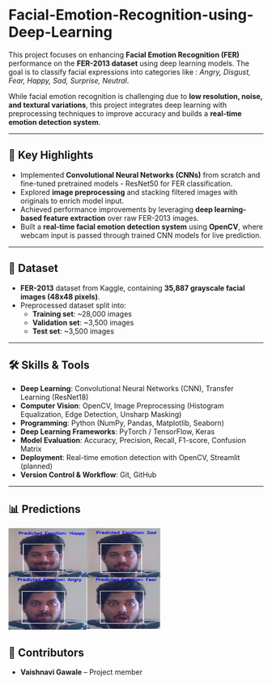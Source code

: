 # Facial-Emotion-Recognition-using-Deep-Learning


This project focuses on enhancing **Facial Emotion Recognition (FER)** performance on the **FER-2013 dataset** using deep learning models. The goal is to classify facial expressions into categories like : *Angry, Disgust, Fear, Happy, Sad, Surprise, Neutral*.  

While facial emotion recognition is challenging due to **low resolution, noise, and textural variations**, this project integrates deep learning with preprocessing techniques to improve accuracy and builds a **real-time emotion detection system**.

---

## 🔑 Key Highlights
- Implemented **Convolutional Neural Networks (CNNs)** from scratch and fine-tuned pretrained models - ResNet50 for FER classification.  
- Explored **image preprocessing** and stacking filtered images with originals to enrich model input.  
- Achieved performance improvements by leveraging **deep learning-based feature extraction** over raw FER-2013 images.  
- Built a **real-time facial emotion detection system** using **OpenCV**, where webcam input is passed through trained CNN models for live prediction.  

---

## 📂 Dataset
- **FER-2013** dataset from Kaggle, containing **35,887 grayscale facial images (48x48 pixels)**.
- Preprocessed dataset split into:
  - **Training set**: ~28,000 images  
  - **Validation set**: ~3,500 images  
  - **Test set**: ~3,500 images  

---

## 🛠 Skills & Tools

- **Deep Learning**: Convolutional Neural Networks (CNN), Transfer Learning (ResNet18)  
- **Computer Vision**: OpenCV, Image Preprocessing (Histogram Equalization, Edge Detection, Unsharp Masking)  
- **Programming**: Python (NumPy, Pandas, Matplotlib, Seaborn)  
- **Deep Learning Frameworks**: PyTorch / TensorFlow, Keras  
- **Model Evaluation**: Accuracy, Precision, Recall, F1-score, Confusion Matrix  
- **Deployment**: Real-time emotion detection with OpenCV, Streamlit (planned)  
- **Version Control & Workflow**: Git, GitHub  
---

## 📊 Predictions

<img width="300" height="200" alt="output_image" src="https://github.com/pritish31/Facial-Emotion-Recognition-using-Deep-Learning/blob/main/output/project5_emotion.png" />

## 👥 Contributors

- **Vaishnavi Gawale** – Project member
